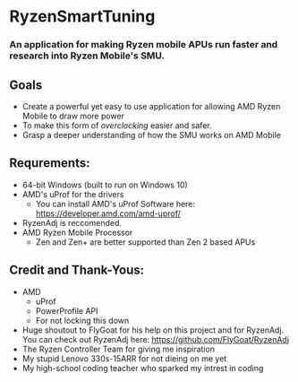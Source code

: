 # RyzenSmartTuning
### An application for making Ryzen mobile APUs run faster and research into Ryzen Mobile's SMU.

## Goals
* Create a powerful yet easy to use application for allowing AMD Ryzen Mobile to draw more power 
* To make this form of *overclocking* easier and safer.
* Grasp a deeper understanding of how the SMU works on AMD Mobile

## Requrements:
* 64-bit Windows (built to run on Windows 10)
* AMD's uProf for the drivers 
  * You can install AMD's uProf Software here: https://developer.amd.com/amd-uprof/
* RyzenAdj is reccomended.
* AMD Ryzen Mobile Processor
  * Zen and Zen+ are better supported than Zen 2 based APUs

## Credit and Thank-Yous:
* AMD
  * uProf
  * PowerProfile API
  * For not locking this down
* Huge shoutout to FlyGoat for his help on this project and for RyzenAdj. You can check out RyzenAdj here: https://github.com/FlyGoat/RyzenAdj
* The Ryzen Controller Team for giving me inspiration
* My stupid Lenovo 330s-15ARR for not dieing on me yet
* My high-school coding teacher who sparked my intrest in coding
